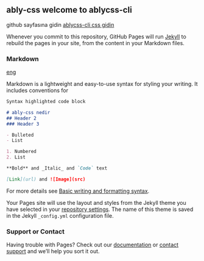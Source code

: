 ## ably-css welcome to ablycss-cli

github sayfasına gidin [ablycss-cli css gidin](https://github.com/HACKERA316/ablycss-cli)

Whenever you commit to this repository, GitHub Pages will run [Jekyll](https://jekyllrb.com/) to rebuild the pages in your site, from the content in your Markdown files.

### Markdown

[eng](tr.md)

Markdown is a lightweight and easy-to-use syntax for styling your writing. It includes conventions for

```markdown
Syntax highlighted code block

# ably-css nedir
## Header 2
### Header 3

- Bulleted
- List

1. Numbered
2. List

**Bold** and _Italic_ and `Code` text

[Link](url) and ![Image](src)
```

For more details see [Basic writing and formatting syntax](https://docs.github.com/en/github/writing-on-github/getting-started-with-writing-and-formatting-on-github/basic-writing-and-formatting-syntax).

Your Pages site will use the layout and styles from the Jekyll theme you have selected in your [repository settings](https://github.com/HACKERA316/ablycss-cli/settings/pages). The name of this theme is saved in the Jekyll `_config.yml` configuration file.

### Support or Contact

Having trouble with Pages? Check out our [documentation](https://docs.github.com/categories/github-pages-basics/) or [contact support](https://support.github.com/contact) and we’ll help you sort it out.
